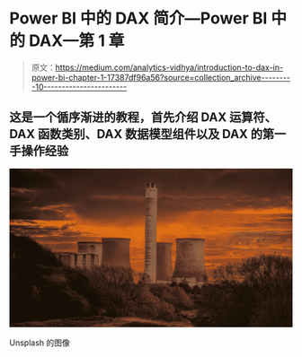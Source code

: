 # Power BI 中的 DAX 简介—Power BI 中的 DAX—第 1 章

> 原文：<https://medium.com/analytics-vidhya/introduction-to-dax-in-power-bi-chapter-1-17387df96a56?source=collection_archive---------10----------------------->

## 这是一个循序渐进的教程，首先介绍 DAX 运算符、DAX 函数类别、DAX 数据模型组件以及 DAX 的第一手操作经验

![](img/a93cc97ac97aa98a92a906abef7c5cc7.png)

Unsplash 的图像